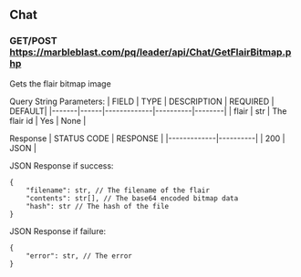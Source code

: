 ## Chat

### GET/POST https://marbleblast.com/pq/leader/api/Chat/GetFlairBitmap.php

Gets the flair bitmap image

Query String Parameters:
| FIELD | TYPE | DESCRIPTION | REQUIRED | DEFAULT|
|-------|------|-------------|----------|--------|
| flair | str | The flair id | Yes | None |

Response
| STATUS CODE | RESPONSE |
|-------------|----------|
| 200 | JSON |

JSON Response if success:
```
{
    "filename": str, // The filename of the flair
    "contents": str[], // The base64 encoded bitmap data
    "hash": str // The hash of the file
}
```

JSON Response if failure:
```
{
    "error": str, // The error
}
```
